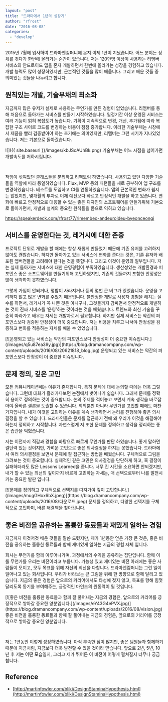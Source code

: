 ```yaml
---
layout: "post"
title: "드라마에서 1년의 성장기"
author: "rfrost"
date: "2016-08-08"
categories: 
  - "develop"
---
```


2015년 7월에 입사하여 드라마앤컴퍼니에 온지 이제 1년이 지났습니다. 어느 분야든 정체를 겪다가 한번에 올라가는 순간이 있습니다. 저는 120만명 이상이 사용하는 리멤버 서비스의 안드로이드 앱을 혼자 개발하면서 한번에 올라가는 성장을 경험하고 있습니다. 개발 능력도 많이 성장하였지만, 근본적인 것들을 많이 배웁니다. 그리고 배운 것들 중 의미있는 것들을 나누려고 합니다.

## 원칙있는 개발, 기술부채의 최소화

지금까지 많은 유저가 실제로 사용하는 무언가를 만든 경험이 없었습니다. 리멤버를 통해 처음으로 돌아가는 서비스를 만들기 시작하였습니다. 일정기간 이상 운영된 서비스는 여러 기능이 얽혀 복잡도가 높습니다. 기획이 지속적으로 변경, 개선, 추가됨에 따라 복잡한 구조 사이로 코드를 변경하는 비용이 점점 증가합니다. 이러한 기술부채는 시장에서 제품을 빨리 검증받아야 하는 초기에는 의미있지만, 리멤버는 그런 시기가 지나있었습니다. 저는 기본으로 돌아갔습니다.

<caption id="attachment\_648" align="aligncenter" width="529">![]({{ site.baseurl }}/images/kbJSoAUhBk.png) 기술부채는 어느 시점을 넘어가면 개발속도를 저하시킵니다.</caption>

 

책임이 섞여있던 클래스들을 분리하고 리팩토링 하였습니다. 사용되고 있던 다양한 기술들을 역할에 따라 통일하였습니다. Flux, MVP 등의 패턴들을 새로 공부하여 앱 구조를 변경하였습니다. 테스트를 도입하고 CI를 연동하였습니다. 앱의 근본적인 변화가 쉽지는 않았지만, 몇개월의 투자로 이제 예전보다 빠르고 안정적인 개발을 하고 있습니다. 변화에 빠르고 안정적으로 대응할 수 있는 좋은 디자인의 소프트웨어를 만들기위해 기본으로 돌아가면서, 개발과 설계의 중요한 원칙들을 몸으로 익히고 있습니다.

https://speakerdeck.com/rfrost77/rimembeo-andeuroideu-byeonceongi

## 서비스를 운영한다는 것, 레거시에 대한 존중

프로젝트 단위로 개발을 할 때에는 항상 새롭게 만들었기 때문에 기존 유저를 고려하지 않아도 괜찮습니다. 하지만 돌아가고 있는 서비스에 변화를 준다는 것은, 기존 유저와 배포된 앱버전들을 고려해야 한다는 것을 뜻합니다. 그리고 이것이 운영의 일부입니다. 저는 실제 돌아가는 서비스에 대한 운영경험이 부족하였습니다. 생산성있는 개발환경과 퍼포먼스 좋은 소프트웨어를 만들기위해 고민하였지만, 기존의 것들까지 포함한 안정성은 많이 생각하지 못하였습니다.

그렇게 가입이 안되거나, 명함이 사라지거나 등의 몇번 큰 버그가 있었습니다. 운영을 고려하지 않고 많은 변화를 주었기 때문입니다. 불안정한 개발로 사용자 경험을 해치는 실수를 하면서, 레거시가 꼭 나쁜 것은 아니구나, 그것들까지 감싸면서 안정적으로 개발하는 것이 진짜 서비스를 ‘운영’하는 것이라는 것을 배웠습니다. 트렌드와 최신 기술을 꾸준히 따라가고 배우는 자세는 개발자로서 필요합니다. 하지만 실제 서비스는 약간의 퍼포먼스보다 검증된 안정성이 더욱 중요합니다. 저는 비용을 치루고 나서야 안정성을 검증하고 변화를 적용하는 자세를 배울 수 있었습니다.

<caption id="attachment\_650" align="aligncenter" width="450">[![운영되고 있는 서비스는 약간의 퍼포먼스보다 안정성이 더 중요한 이슈입니다.](/images/q5u87ea39y.jpg)](https://blog.dramancompany.com/wp-content/uploads/2016/08/20621818_blog.jpg) 운영되고 있는 서비스는 약간의 퍼포먼스보다 안정성이 더 중요한 이슈입니다.</caption>

## 문제 정의, 깊은 고민

모든 커뮤니케이션에는 이유가 존재합니다. 특히 문제에 대해 논의할 때에는 더욱 그렇습니다. 그런데 대화가 흘러가다보면 논점에서 벗어나기 쉽습니다. 그래서 문제를 정확히 용어로 정의하는 것이 중요합니다. 논의 주제를 적어놓고 보면서 계속 생각을 바로잡아야 올바른 결론을 도출할 수 있습니다. 회의뿐만 아니라 무언가를 고민할 때에도 마찬가지입니다. 내가 이것을 고민하는 이유를 계속 생각하면서 논리를 진행해야 좋은 의사결정을 할 수 있습니다. 드라마인들은 문제를 접근하기 전에 왜 우리가 이것을 해결해야 하는지 정의하고 시작합니다. 자연스럽게 저 또한 문제를 정의하고 생각을 정리하는 좋은 습관을 익혔습니다.

저는 이전까지 직감과 경험을 바탕으로 빠르게 무언가를 판단 하였습니다. 좋게 말하면 결단력 있는 것이지만, 가벼운 고민으로 좋은 의사결정을 하지는 못했습니다. 드라마에서 여러 의사결정을 보면서 문제에 잘 접근하는 방법을 배웠습니다. 구체적으로 그림을 그려보는 것이 중요합니다. 실제적인 깊은 고민은 의사결정을 단단하게 하고, 혹 결정이 실패하더라도 많은 Lessons Learned을 줍니다. 너무 긴 시간을 소요하면 안되겠지만, 내가 할 수 있는 최선의 깊이까지 바르게 고민하는 자세는, 매 선택으로부터 나를 발전시키는 중요한 발판 입니다.

<caption id="attachment\_649" align="aligncenter" width="511">[![문제를 정의하고 구체적으로 선택지를 따져가여 깊이 고민합니다.](/images/mugGHox6bX.jpeg)](https://blog.dramancompany.com/wp-content/uploads/2016/08/다운로드.jpeg) 문제를 정의하고, 다양한 선택지를 구체적으로 고민하며, 바른 해결책을 찾아갑니다.</caption>

## 좋은 비전을 공유하는 훌륭한 동료들과 재밌게 일하는 경험

지금까지 이것저것 배운 것들을 말씀 드렸지만, 제가 1년동안 얻은 가장 큰 것은, 좋은 비전을 공유하는 훌륭한 동료들과 함께 재미있게 일하는 지금의 경험 자체 입니다.

회사는 무언가를 함께 이루어나가며, 과정에서의 수익을 공유하는 집단입니다. 함께 이룰 무언가를 우리는 비전이라고 부릅니다. 가능성 있고 재미있는 비전 아래에는 좋은 사람들이 모이고, 모두 목표를 위해 자신의 최선을 다합니다. 드라마앤컴퍼니는 그런 일이 일어나고 있는 회사입니다. 우리가 바라보는 큰 그림을 위해 한 방향으로 함께 달리고 있습니다. 지금의 좋은 경험은 앞으로의 커리어에서도 타성에 젖지 않고, 목표를 향해 힘껏 달리도록 동기를 부여해주는, 긍정적인 마인드의 원동력이 될 것입니다.

<caption id="attachment\_651" align="aligncenter" width="606">[![좋은 비전을 훌륭한 동료들과 함께 잘 풀어내는 지금의 경험은, 앞으로의 커리어를 긍정적으로 쌓아갈 중요한 양분입니다.](/images/eY43G4ePVX.jpg)](https://blog.dramancompany.com/wp-content/uploads/2016/08/vision.jpg) 좋은 비전을 훌륭한 동료들과 함께 잘 풀어내는 지금의 경험은, 앞으로의 커리어를 긍정적으로 쌓아갈 중요한 양분입니다.</caption>

 

저는 1년동안 이렇게 성장하였습니다. 아직 부족한 점이 많지만, 좋은 팀원들과 함께하기 때문에 지금처럼, 지금보다 더욱 발전할 수 있을 것이라 믿습니다. 앞으로 2년, 5년, 10년 후 저는 어떤 모습일지, 그리고 제가 뛰어든 이 비전이 어떻게 펼쳐질지 너무나 궁금합니다.

## Reference

- [http://martinfowler.com/bliki/DesignStaminaHypothesis.html](http://martinfowler.com/bliki/DesignStaminaHypothesis.html)
